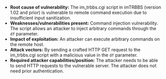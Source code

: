 - **Root cause of vulnerability:** The im_trbbs.cgi script in imTRBBS (version 1.02 and prior) is vulnerable to remote command execution due to insufficient input sanitization.
- **Weaknesses/vulnerabilities present:** Command injection vulnerability. The script allows an attacker to inject arbitrary commands through the `df` parameter.
- **Impact of exploitation:** An attacker can execute arbitrary commands on the remote host.
- **Attack vectors:** By sending a crafted HTTP GET request to the im_trbbs.cgi script with a malicious value in the `df` parameter.
- **Required attacker capabilities/position:** The attacker needs to be able to send HTTP requests to the vulnerable server. The attacker does not need prior authentication.